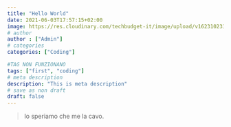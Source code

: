 ```yaml
---
title: "Hello World"
date: 2021-06-03T17:57:15+02:00
image: https://res.cloudinary.com/techbudget-it/image/upload/v1623102319/hello-world.jpg
# author
author : ["Admin"]
# categories
categories: ["Coding"]

#TAG NON FUNZIONANO
tags: ["first", "coding"]
# meta description
description: "This is meta description"
# save as non draft
draft: false
---
```


<blockquote class="wp-block-quote">
<p>Io speriamo che me la cavo.
</p>
</blockquote>